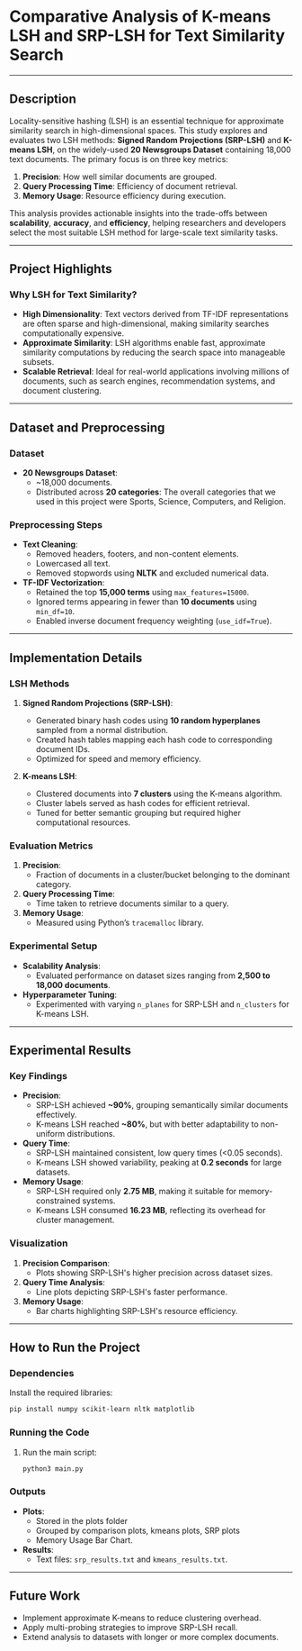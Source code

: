 # **Comparative Analysis of K-means LSH and SRP-LSH for Text Similarity Search**

---

## **Description**
Locality-sensitive hashing (LSH) is an essential technique for approximate similarity search in high-dimensional spaces. This study explores and evaluates two LSH methods: **Signed Random Projections (SRP-LSH)** and **K-means LSH**, on the widely-used **20 Newsgroups Dataset** containing 18,000 text documents. The primary focus is on three key metrics:
1. **Precision**: How well similar documents are grouped.
2. **Query Processing Time**: Efficiency of document retrieval.
3. **Memory Usage**: Resource efficiency during execution.

This analysis provides actionable insights into the trade-offs between **scalability**, **accuracy**, and **efficiency**, helping researchers and developers select the most suitable LSH method for large-scale text similarity tasks.

---

## **Project Highlights**
### **Why LSH for Text Similarity?**
- **High Dimensionality**: Text vectors derived from TF-IDF representations are often sparse and high-dimensional, making similarity searches computationally expensive.
- **Approximate Similarity**: LSH algorithms enable fast, approximate similarity computations by reducing the search space into manageable subsets.
- **Scalable Retrieval**: Ideal for real-world applications involving millions of documents, such as search engines, recommendation systems, and document clustering.

---

## **Dataset and Preprocessing**
### **Dataset**
- **20 Newsgroups Dataset**:
  - ~18,000 documents.
  - Distributed across **20 categories**: The overall categories that we used in this project were Sports, Science, Computers, and Religion.

### **Preprocessing Steps**
- **Text Cleaning**:
  - Removed headers, footers, and non-content elements.
  - Lowercased all text.
  - Removed stopwords using **NLTK** and excluded numerical data.
- **TF-IDF Vectorization**:
  - Retained the top **15,000 terms** using `max_features=15000`.
  - Ignored terms appearing in fewer than **10 documents** using `min_df=10`.
  - Enabled inverse document frequency weighting (`use_idf=True`).

---

## **Implementation Details**

### **LSH Methods**
1. **Signed Random Projections (SRP-LSH)**:
   - Generated binary hash codes using **10 random hyperplanes** sampled from a normal distribution.
   - Created hash tables mapping each hash code to corresponding document IDs.
   - Optimized for speed and memory efficiency.

2. **K-means LSH**:
   - Clustered documents into **7 clusters** using the K-means algorithm.
   - Cluster labels served as hash codes for efficient retrieval.
   - Tuned for better semantic grouping but required higher computational resources.

### **Evaluation Metrics**
1. **Precision**:
   - Fraction of documents in a cluster/bucket belonging to the dominant category.
2. **Query Processing Time**:
   - Time taken to retrieve documents similar to a query.
3. **Memory Usage**:
   - Measured using Python’s `tracemalloc` library.

### **Experimental Setup**
- **Scalability Analysis**:
  - Evaluated performance on dataset sizes ranging from **2,500 to 18,000 documents**.
- **Hyperparameter Tuning**:
  - Experimented with varying `n_planes` for SRP-LSH and `n_clusters` for K-means LSH.

---

## **Experimental Results**
### **Key Findings**
- **Precision**:
  - SRP-LSH achieved **~90%**, grouping semantically similar documents effectively.
  - K-means LSH reached **~80%**, but with better adaptability to non-uniform distributions.
- **Query Time**:
  - SRP-LSH maintained consistent, low query times (<0.05 seconds).
  - K-means LSH showed variability, peaking at **0.2 seconds** for large datasets.
- **Memory Usage**:
  - SRP-LSH required only **2.75 MB**, making it suitable for memory-constrained systems.
  - K-means LSH consumed **16.23 MB**, reflecting its overhead for cluster management.

### **Visualization**
1. **Precision Comparison**:
   - Plots showing SRP-LSH's higher precision across dataset sizes.
2. **Query Time Analysis**:
   - Line plots depicting SRP-LSH's faster performance.
3. **Memory Usage**:
   - Bar charts highlighting SRP-LSH's resource efficiency.

---

## **How to Run the Project**
### **Dependencies**
Install the required libraries:
```bash
pip install numpy scikit-learn nltk matplotlib
```

### **Running the Code**
1. Run the main script:
   ```bash
   python3 main.py
   ```

### **Outputs**
- **Plots**:
  - Stored in the plots folder
  - Grouped by comparison plots, kmeans plots, SRP plots
  - Memory Usage Bar Chart.
- **Results**:
  - Text files: `srp_results.txt` and `kmeans_results.txt`.

---

## **Future Work**
- Implement approximate K-means to reduce clustering overhead.
- Apply multi-probing strategies to improve SRP-LSH recall.
- Extend analysis to datasets with longer or more complex documents.